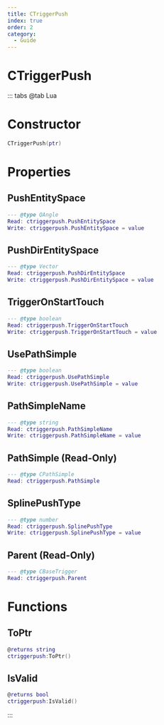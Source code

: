 ```yaml
---
title: CTriggerPush
index: true
order: 2
category:
  - Guide
---
```


# CTriggerPush

::: tabs
@tab Lua
# Constructor
```lua
CTriggerPush(ptr)
```
# Properties
## PushEntitySpace 
```lua
--- @type QAngle
Read: ctriggerpush.PushEntitySpace
Write: ctriggerpush.PushEntitySpace = value
```
## PushDirEntitySpace 
```lua
--- @type Vector
Read: ctriggerpush.PushDirEntitySpace
Write: ctriggerpush.PushDirEntitySpace = value
```
## TriggerOnStartTouch 
```lua
--- @type boolean
Read: ctriggerpush.TriggerOnStartTouch
Write: ctriggerpush.TriggerOnStartTouch = value
```
## UsePathSimple 
```lua
--- @type boolean
Read: ctriggerpush.UsePathSimple
Write: ctriggerpush.UsePathSimple = value
```
## PathSimpleName 
```lua
--- @type string
Read: ctriggerpush.PathSimpleName
Write: ctriggerpush.PathSimpleName = value
```
## PathSimple (Read-Only)
```lua
--- @type CPathSimple
Read: ctriggerpush.PathSimple
```
## SplinePushType 
```lua
--- @type number
Read: ctriggerpush.SplinePushType
Write: ctriggerpush.SplinePushType = value
```
## Parent (Read-Only)
```lua
--- @type CBaseTrigger
Read: ctriggerpush.Parent
```
# Functions
## ToPtr
```lua
@returns string
ctriggerpush:ToPtr()
```
## IsValid
```lua
@returns bool
ctriggerpush:IsValid()
```

:::